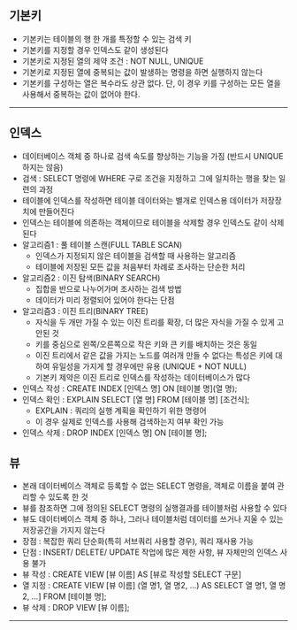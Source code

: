 ## 기본키
- 기본키는 테이블의 행 한 개를 특정할 수 있는 검색 키
- 기본키를 지정할 경우 인덱스도 같이 생성된다
- 기본키로 지정된 열의 제약 조건 : NOT NULL, UNIQUE
- 기본키로 지정된 열에 중복되는 값이 발생하는 명령을 하면 실행하지 않는다
- 기본키를 구성하는 열은 복수라도 상관 없다. 단, 이 경우 키를 구성하는 모든 열을 사용해서 중복하는 값이 없어야 한다.
---
## 인덱스
- 데이터베이스 객체 중 하나로 검색 속도를 향상하는 기능을 가짐 (반드시 UNIQUE 하지는 않음)
- 검색 : SELECT 명령에 WHERE 구로 조건을 지정하고 그에 일치하는 행을 찾는 일련의 과정
- 테이블에 인덱스를 작성하면 테이블 데이터와는 별개로 인덱스용 데이터가 저장장치에 만들어진다
- 인덱스는 테이블에 의존하는 객체이므로 테이블을 삭제할 경우 인덱스도 같이 삭제된다
- 알고리즘1 : 풀 테이블 스캔(FULL TABLE SCAN)
	- 인덱스가 지정되지 않은 테이블을 검색할 때 사용하는 알고리즘
	- 테이블에 저장된 모든 값을 처음부터 차례로 조사하는 단순한 처리
- 알고리즘2 : 이진 탐색(BINARY SEARCH)
	- 집합을 반으로 나누어가며 조사하는 검색 방법
	- 데이터가 미리 정렬되어 있어야 한다는 단점
- 알고리즘3 : 이진 트리(BINARY TREE)
	- 자식을 두 개만 가질 수 있는 이진 트리를 확장, 더 많은 자식을 가질 수 있게 고안된 것
	- 키를 중심으로 왼쪽/오른쪽으로 작은 키와 큰 키를 배치하는 것은 동일
	- 이진 트리에서 같은 값을 가지는 노드를 여러개 만들 수 없다는 특성은 키에 대하여 유일성을 가지게 할 경우에만 유용 (UNIQUE + NOT NULL)
	- 기본키 제약은 이진 트리로 인덱스를 작성하는 데이터베이스가 많다
- 인덱스 작성 : CREATE INDEX [인덱스 명] ON [테이블 명](열 명);	
- 인덱스 확인 : EXPLAIN SELECT [열 명] FROM [테이블 명] [조건식];
	- EXPLAIN :  쿼리의 실행 계획을 확인하기 위한 명령어
	- 이 경우 실제로 인덱스를 사용해 검색하는지 여부 확인 가능
- 인덱스 삭제 : DROP INDEX [인덱스 명] ON [테이블 명];
## 뷰
- 본래 데이터베이스 객체로 등록할 수 없는 SELECT 명령을, 객체로 이름을 붙여 관리할 수 있도록 한 것
- 뷰를 참조하면 그에 정의된 SELECT 명령의 실행결과를 테이블처럼 사용할 수 있다
- 뷰도 데이터베이스 객체 중 하나, 그러나 테이블처럼 데이터를 쓰거나 지울 수 있는 저장공간을 가지지 않는다
- 장점 : 복잡한 쿼리 단순화(특히 서브쿼리 사용할 경우), 쿼리 재사용 가능
- 단점 : INSERT/ DELETE/ UPDATE 작업에 많은 제한 사항, 뷰 자체만의 인덱스 사용 불가
- 뷰 작성 : CREATE VIEW [뷰 이름] AS [뷰로 작성할 SELECT 구문]
- 열 지정 : CREATE VIEW [뷰 이름] (열 명1, 열 명2, ...) AS SELECT 열 명1, 열 명2, ...] FROM [테이블 명];
- 뷰 삭제 : DROP VIEW [뷰 이름];
---
